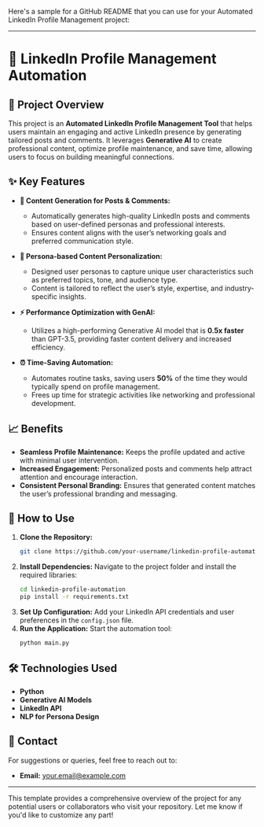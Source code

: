 Here's a sample for a GitHub README that you can use for your Automated LinkedIn Profile Management project:

---

# 🔗 LinkedIn Profile Management Automation

## 📜 Project Overview
This project is an **Automated LinkedIn Profile Management Tool** that helps users maintain an engaging and active LinkedIn presence by generating tailored posts and comments. It leverages **Generative AI** to create professional content, optimize profile maintenance, and save time, allowing users to focus on building meaningful connections.

## ✨ Key Features
- **📃 Content Generation for Posts & Comments:**
  - Automatically generates high-quality LinkedIn posts and comments based on user-defined personas and professional interests.
  - Ensures content aligns with the user’s networking goals and preferred communication style.
  
- **👤 Persona-based Content Personalization:**
  - Designed user personas to capture unique user characteristics such as preferred topics, tone, and audience type.
  - Content is tailored to reflect the user’s style, expertise, and industry-specific insights.

- **⚡ Performance Optimization with GenAI:**
  - Utilizes a high-performing Generative AI model that is **0.5x faster** than GPT-3.5, providing faster content delivery and increased efficiency.
  
- **⏰ Time-Saving Automation:**
  - Automates routine tasks, saving users **50%** of the time they would typically spend on profile management.
  - Frees up time for strategic activities like networking and professional development.

## 📈 Benefits
- **Seamless Profile Maintenance:** Keeps the profile updated and active with minimal user intervention.
- **Increased Engagement:** Personalized posts and comments help attract attention and encourage interaction.
- **Consistent Personal Branding:** Ensures that generated content matches the user’s professional branding and messaging.

## 🚀 How to Use
1. **Clone the Repository:**
   ```bash
   git clone https://github.com/your-username/linkedin-profile-automation.git
   ```
2. **Install Dependencies:**
   Navigate to the project folder and install the required libraries:
   ```bash
   cd linkedin-profile-automation
   pip install -r requirements.txt
   ```
3. **Set Up Configuration:**
   Add your LinkedIn API credentials and user preferences in the `config.json` file.
4. **Run the Application:**
   Start the automation tool:
   ```bash
   python main.py
   ```

## 🛠️ Technologies Used
- **Python**
- **Generative AI Models**
- **LinkedIn API**
- **NLP for Persona Design**

## 📧 Contact
For suggestions or queries, feel free to reach out to:
- **Email:** [your.email@example.com](sachinyadavsky70115053@gmail.com)


---

This template provides a comprehensive overview of the project for any potential users or collaborators who visit your repository. Let me know if you'd like to customize any part!
